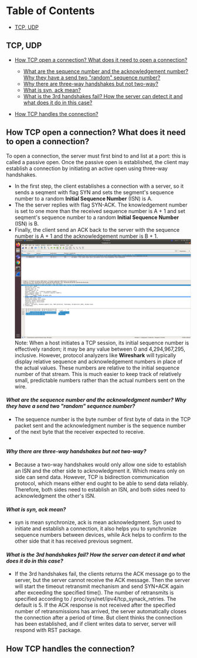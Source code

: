 # **Table of Contents**
  - [TCP, UDP](#TCP-UDP)

## **TCP, UDP**
  - [How TCP open a connection? What does it need to open a connection?](#How-TCP-open-a-connection-What-does-it-need-to-open-a-connection)
    - [What are the sequence number and the acknowledgement number? Why they have a send two "random" sequence number?](#What-are-the-sequence-number-and-the-acknowledgment-number-Why-they-have-a-send-two-random-sequence-number)
    - [Why there are three-way handshakes but not two-way?](#Why-there-are-three-way-handshakes-but-not-two-way)
    - [What is syn, ack mean?](#What-is-syn-ack-mean)
    - [What is the 3rd handshakes fail? How the server can detect it and what does it do in this case?](#What-is-the-3rd-handshakes-fail-How-the-server-can-detect-it-and-what-does-it-do-in-this-case)

  - [How TCP handles the connection?](#How-TCP-handles-the-connection)

## How TCP open a connection? What does it need to open a connection?
To open a connection, the server must first bind to and list at a port: this is called a passive open. Once the passive open is established,
the client may establish a connection by initiating an active open using three-way handshakes.
  - In the first step, the client establishes a connection with a server, so it sends a seqment with flag SYN and sets the segment's sequence number to a random **Initial Sequence Number** (ISN) is A.
  - The the server replies with flag SYN-ACK. The knowledgement number is set to one more than the received sequence number is A + 1 and set seqment's sequence number to a random **Initial Sequence Number** (ISN) is B.
  - Finally, the client send an ACK back to the server with the sequence number is A + 1 and the acknowledgement number is B + 1.
![](image/TCP_Init_Phase.png?raw=true)
Note: When a host initiates a TCP session, its initial sequence number is effectively random; it may be any value between 0 and 4,294,967,295, inclusive. However, protocol analyzers like **Wireshark** will typically display relative sequence and acknowledgement numbers in place of the actual values. These numbers are relative to the initial sequence number of that stream. This is much easier to keep track of relatively small, predictable numbers rather than the actual numbers sent on the wire.

#### *What are the sequence number and the acknowledgment number? Why they have a send two "random" sequence number?*
  - The sequence number is the byte number of first byte of data in the TCP packet sent and the acknowledgment number is the sequence number of the next byte that the receiver expected to receive.
  - 
#### *Why there are three-way handshakes but not two-way?*
  - Because a two-way handshakes would only allow one side to establish an ISN and the other side to acknowledgment it. Which means only on side can send data. However, TCP is bidirection communication protocol, which means either end ought to be able to send data reliably. Therefore, both sides need to establish an ISN, and both sides need to acknowledgment the other's ISN.
#### *What is syn, ack mean?*
  - syn is mean synchronize, ack is mean acknowledgment. Syn used to initiate and establish a connection, it also helps you to synchronize sequence numbers between devices, while Ack helps to confirm to the other side that it has received previous segment.
#### *What is the 3rd handshakes fail? How the server can detect it and what does it do in this case?*
  - If the 3rd handshakes fail, the clients returns the ACK message go to the server, but the server cannot receive the ACK message. Then the server will start the timeout retransmit mechanism and send SYN+ACK again after exceeding the specified time(). The number of retransmits is specified according to / proc/sys/net/ipv4/tcp_synack_retries. The default is 5. If the ACK response is not received after the specified number of retransmissions has arrived, the server automatically closes the connection after a period of time. But client thinks the connection has been established, and if client writes data to server, server will respond with RST package.
## How TCP handles the connection?